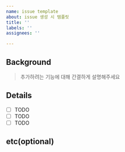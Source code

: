 ```yaml
---
name: issue template
about: issue 생성 시 템플릿
title: ''
labels: ''
assignees: ''

---
```


## Background

> 추가하려는 기능에 대해 간결하게 설명해주세요

## Details

- [ ] TODO
- [ ] TODO
- [ ] TODO

## etc(optional)

>

